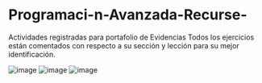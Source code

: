 # Programaci-n-Avanzada-Recurse-
Actividades registradas para portafolio de Evidencias 
Todos los ejercicios están comentados con respecto a su sección y lección para su mejor identificación.

![image](https://user-images.githubusercontent.com/81387914/112699917-8719a780-8e52-11eb-904b-a27cd79d3d58.png)
![image](https://user-images.githubusercontent.com/81387914/112699926-8e40b580-8e52-11eb-88fb-3c292625a8a0.png)
![image](https://user-images.githubusercontent.com/81387914/112699938-97318700-8e52-11eb-87e0-6a5d3951247d.png)


